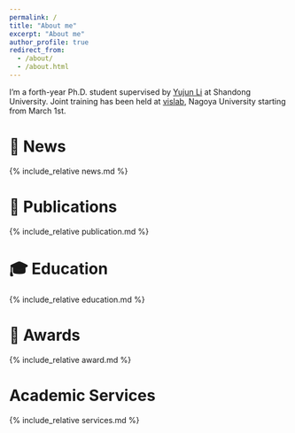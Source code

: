 ```yaml
---
permalink: /
title: "About me"
excerpt: "About me"
author_profile: true
redirect_from: 
  - /about/
  - /about.html
---
```


I’m a forth-year Ph.D. student supervised by [Yujun Li](https://scholar.google.com.hk/citations?hl=zh-CN&user=Auim7fcAAAAJ) at Shandong University. Joint training has been held at [vislab](https://www.vislab.is.i.nagoya-u.ac.jp/), Nagoya University starting from March 1st.


📰 News
======
  {% include_relative news.md %}

📖 Publications
======
  {% include_relative publication.md %}

🎓 Education
======
  {% include_relative education.md %}

🏅 Awards
======
  {% include_relative award.md %}

   Academic Services
======
  {% include_relative services.md %}
